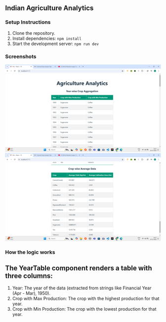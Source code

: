 ## Indian Agriculture Analytics
### Setup Instructions
1. Clone the repository.
2. Install dependencies: `npm install`
3. Start the development server: `npm run dev`



### Screenshots
![alt text](<src/assets/images/Screenshot 2024-11-19 142717.png>)![alt text](<src/assets/images/Screenshot 2024-11-19 142731.png>)

### How the logic works
## The YearTable component renders a table with three columns:

1. Year: The year of the data (extracted from strings like Financial Year (Apr - Mar), 1950).
2. Crop with Max Production: The crop with the highest production for that year.
3. Crop with Min Production: The crop with the lowest production for that year.


